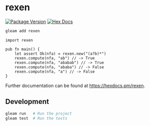 # rexen

[![Package Version](https://img.shields.io/hexpm/v/rexen)](https://hex.pm/packages/rexen)
[![Hex Docs](https://img.shields.io/badge/hex-docs-ffaff3)](https://hexdocs.pm/rexen/)

```sh
gleam add rexen
```
```gleam
import rexen

pub fn main() {
    let assert Ok(nfa) = rexen.new("(a?b)*")
    rexen.compute(nfa, "ab") // -> True
    rexen.compute(nfa, "ababab") // -> True
    rexen.compute(nfa, "ababa") // -> False
    rexen.compute(nfa, "a") // -> False
}
```

Further documentation can be found at <https://hexdocs.pm/rexen>.

## Development

```sh
gleam run   # Run the project
gleam test  # Run the tests
```
